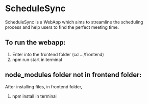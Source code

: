 # ScheduleSync

ScheduleSync is a WebApp which aims to streamline the scheduling process and help users to find the perfect meeting time.

## To run the webapp:

1. Enter into the frontend folder (cd .../frontend)
2. npm run start in terminal

## node_modules folder not in frontend folder:

After installing files, in frontend folder,
1. npm install in terminal
